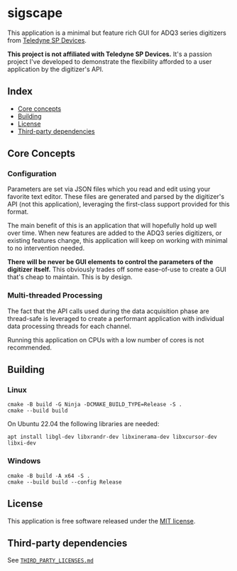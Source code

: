 # sigscape

This application is a minimal but feature rich GUI for ADQ3 series digitizers
from [Teledyne SP Devices](https://spdevices.com).

**This project is not affiliated with Teledyne SP Devices.** It's a passion
project I've developed to demonstrate the flexibility afforded to a user
application by the digitizer's API.

## Index

- [Core concepts](#core-concepts)
- [Building](#building)
- [License](#license)
- [Third-party dependencies](#third-party-dependencies)

## Core Concepts

### Configuration

Parameters are set via JSON files which you read and edit using your favorite
text editor. These files are generated and parsed by the digitizer's API (not
this application), leveraging the first-class support provided for this format.

The main benefit of this is an application that will hopefully hold up well over
time. When new features are added to the ADQ3 series digitizers, or existing
features change, this application will keep on working with minimal to no
intervention needed.

**There will be never be GUI elements to control the parameters of the digitizer
itself.** This obviously trades off some ease-of-use to create a GUI that's
cheap to maintain. This is by design.

### Multi-threaded Processing

The fact that the API calls used during the data acquisition phase are
thread-safe is leveraged to create a performant application with individual
data processing threads for each channel.

Running this application on CPUs with a low number of cores is not recommended.

## Building

### Linux

```
cmake -B build -G Ninja -DCMAKE_BUILD_TYPE=Release -S .
cmake --build build
```

On Ubuntu 22.04 the following libraries are needed:
```
apt install libgl-dev libxrandr-dev libxinerama-dev libxcursor-dev libxi-dev
```

### Windows

```
cmake -B build -A x64 -S .
cmake --build build --config Release
```

## License

This application is free software released under the [MIT
license](https://opensource.org/licenses/MIT).

## Third-party dependencies

See [`THIRD_PARTY_LICENSES.md`](THIRD_PARTY_LICENSES.md)
